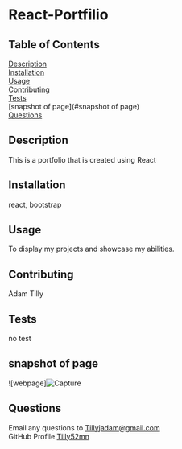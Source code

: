 # React-Portfilio

## Table of Contents

[Description](#Description)<br/>
[Installation](#Installation)<br/>
[Usage](#Usage)<br/>
[Contributing](#Contributing)<br/>
[Tests](#Tests)<br/>
[snapshot of page](#snapshot of page)<br/>
[Questions](#Questions)<br/>

## Description
This is a portfolio that is created using React

## Installation
react, bootstrap

## Usage
To display my projects and showcase my abilities.

## Contributing
Adam Tilly

## Tests
no test

## snapshot of page
![webpage]![Capture](https://user-images.githubusercontent.com/88518686/148718829-c26335ad-a93e-4f9f-9f1e-d23dd528ec5c.PNG)


## Questions
Email any questions to Tillyjadam@gmail.com <br/>
GitHub Profile [Tilly52mn](github.com/Tilly52mn)


